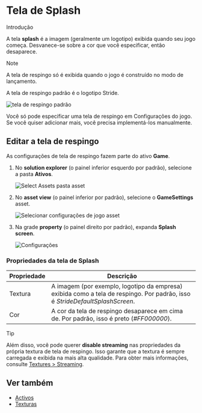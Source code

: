 # Tela de Splash

<span class="badge text-bg-primary">Introdução</span>

A tela **splash** é a imagem (geralmente um logotipo) exibida quando seu jogo começa. Desvanece-se sobre a cor que você especificar, então desaparece.

> [!Note]
> A tela de respingo só é exibida quando o jogo é construído no modo de lançamento.

A tela de respingo padrão é o logotipo Stride.

![ tela de respingo padrão](media/StrideDefaultSplashScreen.png)

Você só pode especificar uma tela de respingo em Configurações do jogo. Se você quiser adicionar mais, você precisa implementá-los manualmente.

## Editar a tela de respingo

As configurações de tela de respingo fazem parte do ativo **Game**.

1. No **solution explorer** (o painel inferior esquerdo por padrão), selecione a pasta **Ativos**.

   ![Select Assets pasta asset](media/select-asset-folder.png)

2. No **asset view** (o painel inferior por padrão), selecione o **GameSettings** asset.

   ![Selecionar configurações de jogo asset](media/select-game-settings-asset.png)

3. Na grade **property** (o painel direito por padrão), expanda **Splash screen**.

   ![Configurações ](media/splash-screen.png)

### Propriedades da tela de Splash

| Propriedade | Descrição |
|----------|------------
| Textura | A imagem (por exemplo, logotipo da empresa) exibida como a tela de respingo. Por padrão, isso é *StrideDefaultSplashScreen*. |
| Cor | A cor da tela de respingo desaparece em cima de. Por padrão, isso é preto (*#FF000000*). |

> [!Tip]
> Além disso, você pode querer **disable streaming** nas propriedades da própria textura de tela de respingo. Isso garante que a textura é sempre carregada e exibida na mais alta qualidade. Para obter mais informações, consulte [Textures > Streaming](../graphics/textures/streaming.md).

## Ver também

* [Activos](../game-studio/game-settings.md)
* [Texturas](../graphics/textures/index.md)
